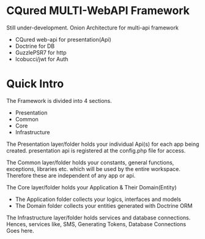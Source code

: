 # CQured MULTI-WebAPI Framework

Still under-development.
Onion Architecture for multi-api framework
* CQured web-api for presentation(Api)
* Doctrine for DB
* GuzzlePSR7 for http
* lcobucci/jwt for Auth

# Quick Intro
The Framework is divided into 4 sections.
* Presentation
* Common
* Core
* Infrastructure

The Presentation layer/folder holds your individual Api(s) for each app being created.
presentation api is registered at the config.php file for access.

The Common layer/folder holds your constants, general functions, exceptions, libraries etc. which will be used by the entire workspace. Therefore these are independent of any app or api.

The Core layer/folder holds your Application & Their Domain(Entity)
* The Application folder collects your logics, interfaces and models
* The Domain folder collects your entities generated with Doctrine ORM

The Infrastructure layer/folder holds services and database connections.
Hences, services like, SMS, Generating Tokens, Database Connections Goes here.
